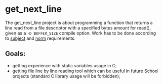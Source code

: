 # get_next_line
The get_next_line project is about programming a function that returns a line read from a file descriptor with a specified bytes amount for read(), given as a `-D BUFFER_SIZE` compile option. Work
has to be done according to [subject](./en.subject.v10.pdf) and
[norm](https://github.com/42School/norminette) requirements.

## Goals:
- getting experience with static variables usage in C;
- getting file line by line reading tool which can be useful in future School
projects (standard C library usage will be forbidden);